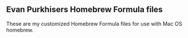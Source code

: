 ## Evan Purkhisers Homebrew Formula files

These are my customized Homebrew Formula files for use with Mac OS homebrew.
